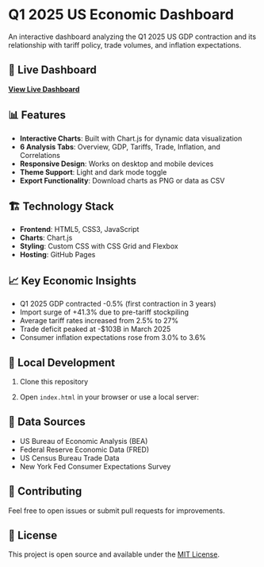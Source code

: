 # Q1 2025 US Economic Dashboard

An interactive dashboard analyzing the Q1 2025 US GDP contraction and its relationship with tariff policy, trade volumes, and inflation expectations.

## 🔗 Live Dashboard
**[View Live Dashboard](https://YOUR_USERNAME.github.io/q1-2025-economic-dashboard/)**

## 📊 Features

- **Interactive Charts**: Built with Chart.js for dynamic data visualization
- **6 Analysis Tabs**: Overview, GDP, Tariffs, Trade, Inflation, and Correlations
- **Responsive Design**: Works on desktop and mobile devices
- **Theme Support**: Light and dark mode toggle
- **Export Functionality**: Download charts as PNG or data as CSV

## 🏗️ Technology Stack

- **Frontend**: HTML5, CSS3, JavaScript
- **Charts**: Chart.js
- **Styling**: Custom CSS with CSS Grid and Flexbox
- **Hosting**: GitHub Pages

## 📈 Key Economic Insights

- Q1 2025 GDP contracted -0.5% (first contraction in 3 years)
- Import surge of +41.3% due to pre-tariff stockpiling
- Average tariff rates increased from 2.5% to 27%
- Trade deficit peaked at -$103B in March 2025
- Consumer inflation expectations rose from 3.0% to 3.6%

## 🚀 Local Development

1. Clone this repository

2. Open `index.html` in your browser or use a local server:

## 📝 Data Sources

- US Bureau of Economic Analysis (BEA)
- Federal Reserve Economic Data (FRED)
- US Census Bureau Trade Data
- New York Fed Consumer Expectations Survey

## 🤝 Contributing

Feel free to open issues or submit pull requests for improvements.

## 📄 License

This project is open source and available under the [MIT License](LICENSE).
